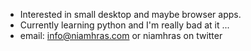- Interested in small desktop and maybe browser apps.
- Currently learning python and I'm really bad at it ... 
- email: info@niamhras.com or niamhras on twitter 

<!---
NiAmhras/NiAmhras is a ✨ special ✨ repository because its `README.md` (this file) appears on your GitHub profile.
You can click the Preview link to take a look at your changes.
--->
